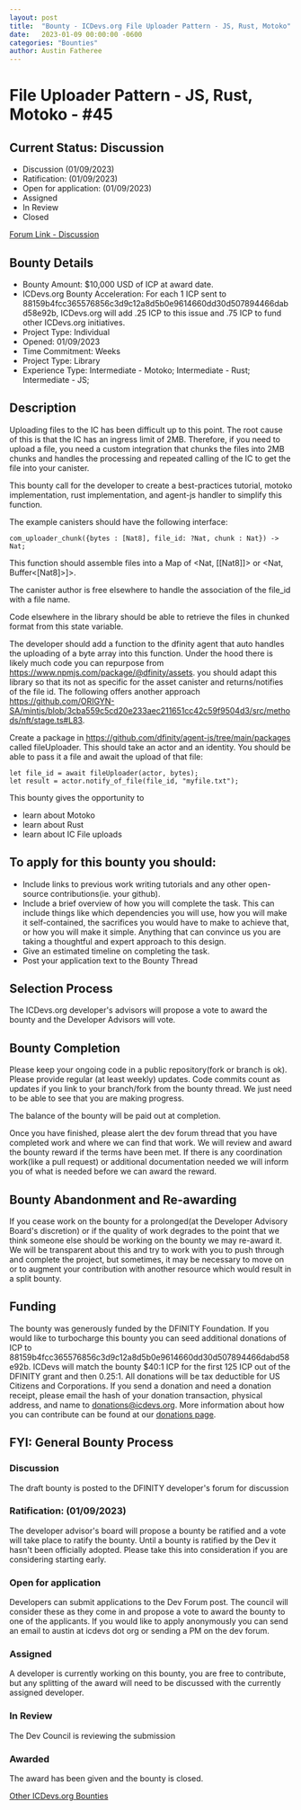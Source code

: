 ```yaml
---
layout: post
title:  "Bounty - ICDevs.org File Uploader Pattern - JS, Rust, Motoko"
date:   2023-01-09 00:00:00 -0600
categories: "Bounties"
author: Austin Fatheree
---
```


# File Uploader Pattern - JS, Rust, Motoko - #45

## Current Status: Discussion

* Discussion (01/09/2023)
* Ratification: (01/09/2023) 
* Open for application: (01/09/2023)
* Assigned 
* In Review 
* Closed 

[Forum Link - Discussion]()

## Bounty Details

* Bounty Amount: $10,000 USD of ICP at award date.
* ICDevs.org Bounty Acceleration: For each 1 ICP sent to 88159b4fcc365576856c3d9c12a8d5b0e9614660dd30d507894466dabd58e92b, ICDevs.org will add  .25 ICP to this issue and .75 ICP to fund other ICDevs.org initiatives.
* Project Type: Individual
* Opened: 01/09/2023
* Time Commitment: Weeks
* Project Type: Library
* Experience Type: Intermediate - Motoko; Intermediate - Rust; Intermediate - JS;

## Description

Uploading files to the IC has been difficult up to this point.  The root cause of this is that the IC has an ingress limit of 2MB. Therefore, if you need to upload a file, you need a custom integration that chunks the files into 2MB chunks and handles the processing and repeated calling of the IC to get the file into your canister.

This bounty call for the developer to create a best-practices tutorial, motoko implementation, rust implementation, and agent-js handler to simplify this function.

The example canisters should have the following interface:

```
com_uploader_chunk({bytes : [Nat8], file_id: ?Nat, chunk : Nat}) -> Nat; 
```

This function should assemble files into a Map of <Nat, [[Nat8]]> or <Nat, Buffer<[Nat8]>]>.

The canister author is free elsewhere to handle the association of the file_id with a file name.

Code elsewhere in the library should be able to retrieve the files in chunked format from this state variable.

The developer should add a function to the dfinity agent that auto handles the uploading of a byte array into this function. Under the hood there is likely much code you can repurpose from https://www.npmjs.com/package/@dfinity/assets.  you should adapt this library so that its not as specific for the asset canister and returns/notifies of the file id. The following offers another approach https://github.com/ORIGYN-SA/mintjs/blob/3cba559c5cd20e233aec211651cc42c59f9504d3/src/methods/nft/stage.ts#L83.

Create a package in https://github.com/dfinity/agent-js/tree/main/packages called fileUploader.  This should take an actor and an identity.  You should be able to pass it a file and await the upload of that file:

```
let file_id = await fileUploader(actor, bytes);
let result = actor.notify_of_file(file_id, "myfile.txt");
```

This bounty gives the opportunity to

* learn about Motoko
* learn about Rust
* learn about IC File uploads

## To apply for this bounty you should:

* Include links to previous work writing tutorials and any other open-source contributions(ie. your github).
* Include a brief overview of how you will complete the task. This can include things like which dependencies you will use, how you will make it self-contained, the sacrifices you would have to make to achieve that, or how you will make it simple. Anything that can convince us you are taking a thoughtful and expert approach to this design.
* Give an estimated timeline on completing the task.
* Post your application text to the Bounty Thread

## Selection Process

The ICDevs.org developer's advisors will propose a vote to award the bounty and the Developer Advisors will vote.

## Bounty Completion

Please keep your ongoing code in a public repository(fork or branch is ok). Please provide regular (at least weekly) updates.  Code commits count as updates if you link to your branch/fork from the bounty thread.  We just need to be able to see that you are making progress.

The balance of the bounty will be paid out at completion.

Once you have finished, please alert the dev forum thread that you have completed work and where we can find that work.  We will review and award the bounty reward if the terms have been met.  If there is any coordination work(like a pull request) or additional documentation needed we will inform you of what is needed before we can award the reward.

## Bounty Abandonment and Re-awarding

If you cease work on the bounty for a prolonged(at the Developer Advisory Board's discretion) or if the quality of work degrades to the point that we think someone else should be working on the bounty we may re-award it.  We will be transparent about this and try to work with you to push through and complete the project, but sometimes, it may be necessary to move on or to augment your contribution with another resource which would result in a split bounty.

## Funding

The bounty was generously funded by the DFINITY Foundation. If you would like to turbocharge this bounty you can seed additional donations of ICP to 88159b4fcc365576856c3d9c12a8d5b0e9614660dd30d507894466dabd58e92b.  ICDevs will match the bounty $40:1 ICP for the first 125 ICP out of the DFINITY grant and then 0.25:1.  All donations will be tax deductible for US Citizens and Corporations.  If you send a donation and need a donation receipt, please email the hash of your donation transaction, physical address, and name to donations@icdevs.org.  More information about how you can contribute can be found at our [donations page](https://icdevs.org/donations.html).


## FYI: General Bounty Process

### Discussion

The draft bounty is posted to the DFINITY developer's forum for discussion

### Ratification: (01/09/2023)

The developer advisor's board will propose a bounty be ratified and a vote will take place to ratify the bounty.  Until a bounty is ratified by the Dev it hasn't been officially adopted. Please take this into consideration if you are considering starting early.

### Open for application

Developers can submit applications to the Dev Forum post.  The council will consider these as they come in and propose a vote to award the bounty to one of the applicants.  If you would like to apply anonymously you can send an email to austin at icdevs dot org or sending a PM on the dev forum.

### Assigned

A developer is currently working on this bounty, you are free to contribute, but any splitting of the award will need to be discussed with the currently assigned developer.

### In Review

The Dev Council is reviewing the submission

### Awarded

The award has been given and the bounty is closed.



[Other ICDevs.org Bounties](https://icdevs.org/bounties.html)

